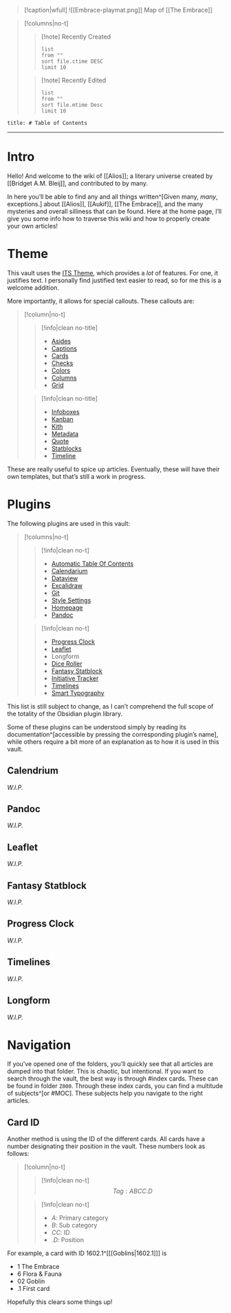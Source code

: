 >[!caption|wfull]
>![[Embrace-playmat.png]]
>Map of [[The Embrace]]

>[!columns|no-t]
>>[!note] Recently Created
>>```dataview
>>list
>>from ""
>>sort file.ctime DESC
>>limit 10
>>```
>
>>[!note] Recently Edited
>>```dataview
>>list
>>from ""
>>sort file.mtime Desc
>>limit 10
>>```

```toc
title: # Table of Contents
```

---

# Intro

Hello! And welcome to the wiki of [[Alios]]; a literary universe created by [[Bridget A.M. Bleij]], and contributed to by many.

In here you’ll be able to find any and all things written^[Given many, *many*, exceptions.] about [[Alios]], [[Aukif]], [[The Embrace]], and the many mysteries and overall silliness that can be found. Here at the home page, I’ll give you some info how to traverse this wiki and how to properly create your own articles!

# Theme

This vault uses the [ITS Theme](https://publish.obsidian.md/slrvb-docs/ITS+Theme/ITS+Theme), which provides a *lot* of features. For one, it justifies text. I personally find justified text easier to read, so for me this is a welcome addition.

More importantly, it allows for special callouts. These callouts are:

> [!column|no-t]
> 
>> [!info|clean no-title]
>> - [Asides](https://publish.obsidian.md/slrvb-docs/ITS+Theme/Callouts/Callout+-+Asides)
>> - [Captions](https://publish.obsidian.md/slrvb-docs/ITS+Theme/Callouts/Callout+-+Captions)
>> - [Cards](https://publish.obsidian.md/slrvb-docs/ITS+Theme/Callouts/Callout+-+Cards)
>> - [Checks](https://publish.obsidian.md/slrvb-docs/ITS+Theme/Callouts/Callout+-+Checks)
>> - [Colors](https://publish.obsidian.md/slrvb-docs/ITS+Theme/Callouts/Callout+-+Colors)
>> - [Columns](https://publish.obsidian.md/slrvb-docs/ITS+Theme/Callouts/Callout+-+Columns)
>> - [Grid](https://publish.obsidian.md/slrvb-docs/ITS+Theme/Callouts/Callout+-+Grid)
>
>> [!info|clean no-title]
>> - [Infoboxes](https://publish.obsidian.md/slrvb-docs/ITS+Theme/Callouts/Callout+-+Infoboxes)
>> - [Kanban](https://publish.obsidian.md/slrvb-docs/ITS+Theme/Callouts/Callout+-+Kanban)
>> - [Kith](https://publish.obsidian.md/slrvb-docs/ITS+Theme/Callouts/Callout+-+Kith)
>> - [Metadata](https://publish.obsidian.md/slrvb-docs/ITS+Theme/Callouts/Callout+-+Metadata)
>> - [Quote](https://publish.obsidian.md/slrvb-docs/ITS+Theme/Callouts/Callout+-+Quote)
>> - [Statblocks](https://publish.obsidian.md/slrvb-docs/ITS+Theme/Callouts/Callout+-+Statblocks)
>> - [Timeline](https://publish.obsidian.md/slrvb-docs/ITS+Theme/Callouts/Callout+-+Timeline)

These are really useful to spice up articles. Eventually, these will have their own templates, but that’s still a work in progress.

# Plugins

The following plugins are used in this vault:

>[!columns|no-t]
>>[!info|clean no-t]
>> - [Automatic Table Of Contents](https://github.com/johansatge/obsidian-automatic-table-of-contents)
>> - [Calendarium](https://plugins.javalent.com/calendarium)
>> - [Dataview](https://blacksmithgu.github.io/obsidian-dataview/)
>> - [Excalidraw](https://github.com/zsviczian/obsidian-excalidraw-plugin)
>> - [Git](https://publish.obsidian.md/git-doc/Start+here)
>> - [Style Settings](https://github.com/mgmeyers/obsidian-style-settings)
>> - [Homepage](https://github.com/mirnovov/obsidian-homepage)
>> - [Pandoc](https://github.com/OliverBalfour/obsidian-pandoc)
>
>>[!info|clean no-t]
>> - [Progress Clock](https://github.com/tokenshift/obsidian-progress-clocks)
>> - [Leaflet](https://plugins.javalent.com/Leaflet)
>> - Longform
>> - [Dice Roller](https://plugins.javalent.com/Dice+Roller/Dice+Roller)
>> - [Fantasy Statblock](https://plugins.javalent.com/statblocks)
>> - [Initiative Tracker](https://plugins.javalent.com/it)
>> - [Timelines](https://github.com/Darakah/obsidian-timelines)
>> - [Smart Typography](https://github.com/mgmeyers/obsidian-smart-typography)

This list is still subject to change, as I can’t comprehend the full scope of the totality of the Obsidian plugin library.

Some of these plugins can be understood simply by reading its documentation^[accessible by pressing the corresponding plugin’s name], while others require a bit more of an explanation as to how it is used in this vault.

## Calendrium

*W.I.P.*

## Pandoc

*W.I.P.*

## Leaflet

*W.I.P.*

## Fantasy Statblock

*W.I.P.*

## Progress Clock

*W.I.P.*

## Timelines

*W.I.P.*

## Longform

*W.I.P.*

# Navigation

If you’ve opened one of the folders, you’ll quickly see that all articles are dumped into that folder. This is chaotic, but intentional. If you want to search through the vault, the best way is through #index cards. These can be found in folder `Z000`. Through these index cards, you can find a multitude of subjects^[or #MOC]. These subjects help you navigate to the right articles.

## Card ID

Another method is using the ID of the different cards. All cards have a number designating their position in the vault. These numbers look as follows:

>[!column|no-t]
>>[!info|clean no-t]
>> $$
>> Tag: ABCC.D
>> $$
>
>>[!info|clean no-t]
>> - $A$: Primary category
>> - $B$: Sub category
>> - $CC$: ID
>> - $.D$: Position

For example, a card with ID $1602.1$^[[[Goblins|1602.1]]] is

- $1$ The Embrace
- $6$ Flora & Fauna
- $02$ Goblin
- $.1$ First card

Hopefully this clears some things up!